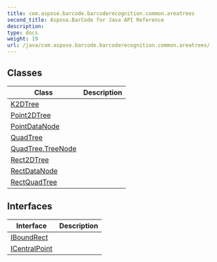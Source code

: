 ```yaml
---
title: com.aspose.barcode.barcoderecognition.common.areatrees
second_title: Aspose.BarCode for Java API Reference
description: 
type: docs
weight: 19
url: /java/com.aspose.barcode.barcoderecognition.common.areatrees/
---
```


## Classes

| Class | Description |
| --- | --- |
| [K2DTree<T>](../com.aspose.barcode.barcoderecognition.common.areatrees/k2dtree) |  |
| [Point2DTree<T>](../com.aspose.barcode.barcoderecognition.common.areatrees/point2dtree) |  |
| [PointDataNode<T>](../com.aspose.barcode.barcoderecognition.common.areatrees/pointdatanode) |  |
| [QuadTree<T>](../com.aspose.barcode.barcoderecognition.common.areatrees/quadtree) |  |
| [QuadTree<T>.TreeNode](../com.aspose.barcode.barcoderecognition.common.areatrees/quadtree.treenode) |  |
| [Rect2DTree<T>](../com.aspose.barcode.barcoderecognition.common.areatrees/rect2dtree) |  |
| [RectDataNode<T>](../com.aspose.barcode.barcoderecognition.common.areatrees/rectdatanode) |  |
| [RectQuadTree<T>](../com.aspose.barcode.barcoderecognition.common.areatrees/rectquadtree) |  |

## Interfaces

| Interface | Description |
| --- | --- |
| [IBoundRect](../com.aspose.barcode.barcoderecognition.common.areatrees/iboundrect) |  |
| [ICentralPoint](../com.aspose.barcode.barcoderecognition.common.areatrees/icentralpoint) |  |
